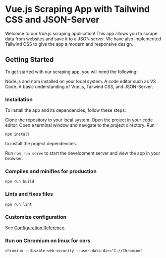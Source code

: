 # Vue.js Scraping App with Tailwind CSS and JSON-Server

Welcome to our Vue.js scraping application! This app allows you to scrape data from websites and save it to a JSON server. We have also implemented Tailwind CSS to give the app a modern and responsive design.
## Getting Started
To get started with our scraping app, you will need the following:

Node.js and npm installed on your local system.
A code editor such as VS Code.
A basic understanding of Vue.js, Tailwind CSS, and JSON-Server.

### Installation

To install the app and its dependencies, follow these steps:

Clone the repository to your local system.
Open the project in your code editor.
Open a terminal window and navigate to the project directory.
Run 
```
npm install
```
 to install the project dependencies.

 Run `npm run serve` to start the development server and view the app in your browser.
### Compiles and minifies for production
```
npm run build
```

### Lints and fixes files
```
npm run lint
```

### Customize configuration
See [Configuration Reference](https://cli.vuejs.org/config/).

### Run on Chromium on linux for cors

`chromium --disable-web-security --user-data-dir="C://Chromium"`
